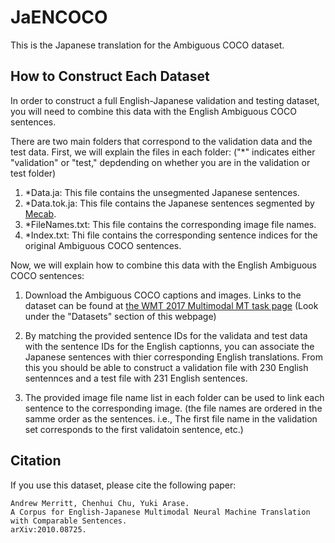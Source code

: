 # JaENCOCO
This is the Japanese translation for the Ambiguous COCO dataset.

## How to Construct Each Dataset
In order to construct a full English-Japanese validation and testing dataset, you will need to combine this data with the English Ambiguous COCO sentences.

There are two main folders that correspond to the validation data and the test data.
First, we will explain the files in each folder:
("*" indicates either "validation" or "test,"  depdending on  whether you are in the validation or test folder)

1. *Data.ja: This file contains the unsegmented Japanese sentences.
2. *Data.tok.ja: This file contains the Japanese sentences segmented by [Mecab](https://taku910.github.io/mecab/).
3. *FileNames.txt: This file contains the corresponding image file names.
4. *Index.txt: Thi file contains the corresponding sentence indices for the original Ambiguous COCO sentences.

Now, we will explain how to combine this data with the English Ambiguous COCO sentences:

1. Download the Ambiguous COCO captions and images. Links to the dataset can be found at [the WMT 2017 Multimodal MT task page](http://www.statmt.org/wmt17/multimodal-task.html)
(Look under the "Datasets" section of this webpage)

2. By matching the provided sentence IDs for the validata and test data with the sentence IDs for the English captionns, you can associate the Japanese sentences with thier corresponding English translations. From this you should be able to construct a validation file with 230 English sentennces and a test file with 231 English sentences.

3. The provided image file name list in each folder can be used to link each sentence to the corresponding image. (the file names are ordered in the samme order as the sentences. i.e., The first file name in the validation set corresponds to the first validatoin sentence, etc.)


## Citation
If you use this dataset, please cite the following paper:
```
Andrew Merritt, Chenhui Chu, Yuki Arase.
A Corpus for English-Japanese Multimodal Neural Machine Translation with Comparable Sentences.
arXiv:2010.08725.
```
